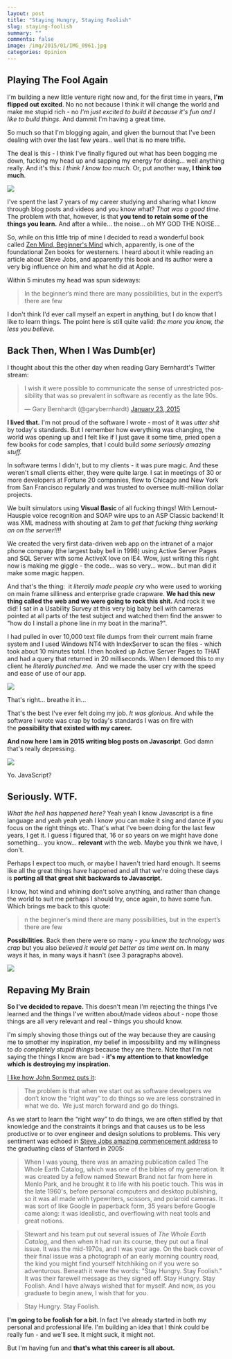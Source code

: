 ```yaml
---
layout: post
title: "Staying Hungry, Staying Foolish"
slug: staying-foolish
summary: ""
comments: false
image: /img/2015/01/IMG_0961.jpg
categories: Opinion
---
```


## Playing The Fool Again
I'm building a new little venture right now and, for the first time in years, <strong>I'm flipped out excited</strong>. No no not because I think it will change the world and make me stupid rich - no <em>I'm just excited to build it because it's fun and I like to build things</em>. And dammit I'm having a great time.

So much so that I'm blogging again, and given the burnout that I've been dealing with over the last few years.. well that is no mere trifle.

The deal is this - I think I've finally figured out what has been bogging me down, fucking my head up and sapping my energy for doing... well anything really. And it's this: <em>I think I know too much.</em> Or, put another way, <strong>I think too much</strong>.

![](/img/2015/01/IMG_1787.jpg)

I've spent the last 7 years of my career studying and sharing what I know through blog posts and videos and you know what? <em>That was a good time.</em> The problem with that, however, is that <strong>you tend to retain some of the things you learn.</strong> And after a while... the noise... oh MY GOD THE NOISE...

So, while on this little trip of mine I decided to read a wonderful book called [Zen Mind, Beginner's Mind](http://www.goodreads.com/book/show/402843.Zen_Mind_Beginner_s_Mind) which, apparently, is one of the foundational Zen books for westerners. I heard about it while reading an article about Steve Jobs, and apparently this book and its author were a very big influence on him and what he did at Apple.

Within 5 minutes my head was spun sideways:

> In the beginner’s mind there are many possibilities, but in the expert’s there are few

I don't think I'd ever call myself an expert in anything, but I do know that I like to learn things. The point here is still quite valid: *the more you know, the less you believe.*

## Back Then, When I Was Dumb(er)
I thought about this the other day when reading Gary Bernhardt's Twitter stream:

<blockquote class="twitter-tweet" lang="en">I wish it were possible to communicate the sense of unrestricted possibility that was so prevalent in software as recently as the late 90s.

— Gary Bernhardt (@garybernhardt) <a href="https://twitter.com/garybernhardt/status/558771376736055300">January 23, 2015</a></blockquote>
<script src="//platform.twitter.com/widgets.js" async="" charset="utf-8"></script>

**I lived that.** I'm not proud of the software I wrote - most of it was <em>utter shit</em> by today's standards. But I remember how everything was changing, the world was opening up and I felt like if I just gave it some time, pried open a few books for code samples, that I could build *some seriously amazing stuff.*

In software terms I didn't, but to my clients - it was pure magic. And these weren't small clients either, they were quite large. I sat in meetings of 30 or more developers at Fortune 20 companies, flew to Chicago and New York from San Francisco regularly and was trusted to oversee multi-million dollar projects.

We built simulators using <strong>Visual Basic </strong>of all fucking things! With Lernout-Hauspie voice recognition and SOAP wire ups to an ASP Classic backend! It was XML madness with shouting at 2am to <em>get that fucking thing working an on the server!!!! </em>

We created the very first data-driven web app on the intranet of a major phone company (the largest baby bell in 1998) using Active Server Pages and SQL Server with some ActiveX love on IE4. Wow, just writing this right now is making me giggle - the code... was so very... wow... but man did it make some magic happen.

And that's the thing:  it <em>literally made people cry</em> who were used to working on main frame silliness and enterprise grade crapware. <strong>We had this new thing called the web and we were going to rock this shit. </strong>And rock it we did! I sat in a Usability Survey at this very big baby bell with cameras pointed at all parts of the test subject and watched them find the answer to "how do I install a phone line in my boat in the marina?".

I had pulled in over 10,000 text file dumps from their current main frame system and I used Windows NT4 with IndexServer to scan the files - which took about 10 minutes total. I then hooked up Active Server Pages to THAT and had a query that returned in 20 milliseconds. When I demoed this to my client he <em>literally punched me. </em> And we made the user cry with the speed and ease of use of our app.

![](/img/2015/01/350opindexlocation.gif)

That's right... breathe it in...

That's the best I've ever felt doing my job. <em>It was glorious.</em> And while the software I wrote was crap by today's standards I was on fire with the <strong>possibility that existed with my career.</strong>

<strong>And now here I am in 2015 writing blog posts on Javascript</strong>. God damn that's really depressing.

![](/img/2015/01/iceice.jpg)

Yo. JavaScript?


## Seriously. WTF.

*What the hell has happened here?* Yeah yeah I know Javascript is a fine language and yeah yeah yeah I know you can make it sing and dance if you focus on the right things etc. That's what I've been doing for the last few years, I get it. I guess I figured that, 16 or so years on we might have done something... you know... <strong>relevant</strong> with the web. Maybe you think we have, I don't.

Perhaps I expect too much, or maybe I haven't tried hard enough. It seems like all the great things have happened and all that we're doing these days is <strong>porting all that great shit backwards to Javascript.</strong>

I know, hot wind and whining don't solve anything, and rather than change the world to suit me perhaps I should try, once again, to have some fun. Which brings me back to this quote:

>n the beginner’s mind there are many possibilities, but in the expert’s there are few

<strong>Possibilities</strong>. Back then there were so many - <em>you knew the technology was crap</em> but you also <em>believed it would get better as time went on</em>. In many ways it has, in many ways it hasn't (see 3 paragraphs above).

![](/img/2015/01/Star_Child___from___2001___by_Lukasx.jpg)

## Repaving My Brain

<strong>So I've decided to repave. </strong>This doesn't mean I'm rejecting the things I've learned and the things I've written about/made videos about - nope those things are all very relevant and real - things you should know.

I'm simply shoving those things out of the way because they are causing me to smother my inspiration, my belief in impossibility and my willingness to <em>do completely stupid things</em> because they are there. Note that I'm not saying the things I know are bad - <strong>it's my attention to that knowledge which is destroying my inspiration.</strong>

[I like how John Sonmez puts it](http://simpleprogrammer.com/2012/07/23/when-being-good-is-bad):

> The problem is that when we start out as software developers we don’t know the “right way” to do things so we are less constrained in what we do.  We just march forward and go do things.

As we start to learn the “right way” to do things, we are often stifled by that knowledge and the constraints it brings and that causes us to be less productive or to over engineer and design solutions to problems.</blockquote>
This very sentiment was echoed in [Steve Jobs amazing commencement address](http://news.stanford.edu/news/2005/june15/jobs-061505.html) to the graduating class of Stanford in 2005:

> When I was young, there was an amazing publication called The Whole Earth Catalog</em>, which was one of the bibles of my generation. It was created by a fellow named Stewart Brand not far from here in Menlo Park, and he brought it to life with his poetic touch. This was in the late 1960's, before personal computers and desktop publishing, so it was all made with typewriters, scissors, and polaroid cameras. It was sort of like Google in paperback form, 35 years before Google came along: it was idealistic, and overflowing with neat tools and great notions.

> Stewart and his team put out several issues of <em>The Whole Earth Catalog</em>, and then when it had run its course, they put out a final issue. It was the mid-1970s, and I was your age. On the back cover of their final issue was a photograph of an early morning country road, the kind you might find yourself hitchhiking on if you were so adventurous. Beneath it were the words: "Stay Hungry. Stay Foolish." It was their farewell message as they signed off. Stay Hungry. Stay Foolish. And I have always wished that for myself. And now, as you graduate to begin anew, I wish that for you.

>Stay Hungry. Stay Foolish.

**I'm going to be foolish for a bit**. In fact I've already started in both my personal and professional life. I'm building an idea that I think could be really fun - and we'll see. It might suck, it might not.

But I'm having fun and **that's what this career is all about.**
